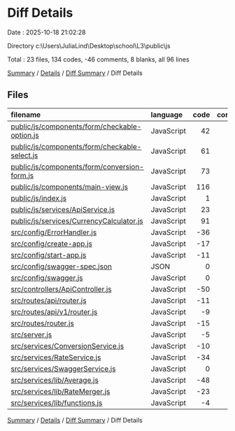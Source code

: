 # Diff Details

Date : 2025-10-18 21:02:28

Directory c:\\Users\\JuliaLind\\Desktop\\school\\L3\\public\\js

Total : 23 files,  134 codes, -46 comments, 8 blanks, all 96 lines

[Summary](results.md) / [Details](details.md) / [Diff Summary](diff.md) / Diff Details

## Files
| filename | language | code | comment | blank | total |
| :--- | :--- | ---: | ---: | ---: | ---: |
| [public/js/components/form/checkable-option.js](/public/js/components/form/checkable-option.js) | JavaScript | 42 | 18 | 10 | 70 |
| [public/js/components/form/checkable-select.js](/public/js/components/form/checkable-select.js) | JavaScript | 61 | 41 | 13 | 115 |
| [public/js/components/form/conversion-form.js](/public/js/components/form/conversion-form.js) | JavaScript | 73 | 35 | 19 | 127 |
| [public/js/components/main-view.js](/public/js/components/main-view.js) | JavaScript | 116 | 53 | 25 | 194 |
| [public/js/index.js](/public/js/index.js) | JavaScript | 1 | 0 | 1 | 2 |
| [public/js/services/ApiService.js](/public/js/services/ApiService.js) | JavaScript | 23 | 28 | 10 | 61 |
| [public/js/services/CurrencyCalculator.js](/public/js/services/CurrencyCalculator.js) | JavaScript | 91 | 98 | 29 | 218 |
| [src/config/ErrorHandler.js](/src/config/ErrorHandler.js) | JavaScript | -36 | -48 | -8 | -92 |
| [src/config/create-app.js](/src/config/create-app.js) | JavaScript | -17 | -14 | -8 | -39 |
| [src/config/start-app.js](/src/config/start-app.js) | JavaScript | -11 | -6 | -4 | -21 |
| [src/config/swagger-spec.json](/src/config/swagger-spec.json) | JSON | 0 | 0 | -1 | -1 |
| [src/config/swagger.js](/src/config/swagger.js) | JavaScript | 0 | 0 | -1 | -1 |
| [src/controllers/ApiController.js](/src/controllers/ApiController.js) | JavaScript | -50 | -51 | -14 | -115 |
| [src/routes/api/router.js](/src/routes/api/router.js) | JavaScript | -11 | -7 | -6 | -24 |
| [src/routes/api/v1/router.js](/src/routes/api/v1/router.js) | JavaScript | -9 | -6 | -7 | -22 |
| [src/routes/router.js](/src/routes/router.js) | JavaScript | -15 | -6 | -8 | -29 |
| [src/server.js](/src/server.js) | JavaScript | -5 | -7 | -2 | -14 |
| [src/services/ConversionService.js](/src/services/ConversionService.js) | JavaScript | -10 | -13 | -4 | -27 |
| [src/services/RateService.js](/src/services/RateService.js) | JavaScript | -34 | -45 | -11 | -90 |
| [src/services/SwaggerService.js](/src/services/SwaggerService.js) | JavaScript | 0 | -29 | -6 | -35 |
| [src/services/lib/Average.js](/src/services/lib/Average.js) | JavaScript | -48 | -55 | -12 | -115 |
| [src/services/lib/RateMerger.js](/src/services/lib/RateMerger.js) | JavaScript | -23 | -25 | -6 | -54 |
| [src/services/lib/functions.js](/src/services/lib/functions.js) | JavaScript | -4 | -7 | -1 | -12 |

[Summary](results.md) / [Details](details.md) / [Diff Summary](diff.md) / Diff Details